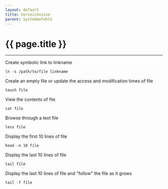 ```yaml
---
layout: default
title: Verzeichnisse
parent: Systembefehle
---
```


# {{ page.title }}

______________________________________________________________________

Create symbolic link to linkname

`ln -s /path/to/file linkname`

Create an empty file or update the access and modification times of file

`touch file`

View the contents of file

`cat file`

Browse through a text file

`less file`

Display the first 10 lines of file

`head -n 10 file`

Display the last 10 lines of file

`tail file`

Display the last 10 lines of file and "follow" the file as it grows

`tail -f file`
